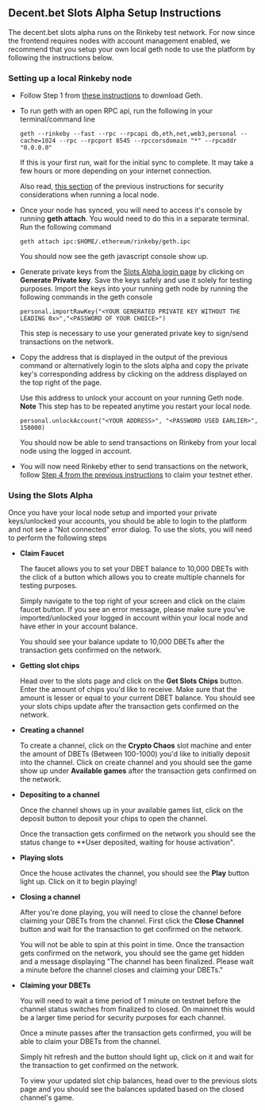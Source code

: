 ## Decent.bet Slots Alpha Setup Instructions

The decent.bet slots alpha runs on the Rinkeby test network. 
For now since the frontend requires nodes with account management enabled, we recommend that you setup your own local geth node to use the platform by following the instructions below.

### Setting up a local Rinkeby node

* Follow Step 1 from [these instructions](https://gist.github.com/cryptogoth/10a98e8078cfd69f7ca892ddbdcf26bc) to download Geth.

* To run geth with an open RPC api, run the following in your terminal/command line

    ```
    geth --rinkeby --fast --rpc --rpcapi db,eth,net,web3,personal --cache=1024 --rpc --rpcport 8545 --rpccorsdomain "*" --rpcaddr "0.0.0.0"
    ```
    
  If this is your first run, wait for the initial sync to complete. It may take a few hours or more depending on your internet connection.
  
  Also read, [this section](https://gist.github.com/cryptogoth/10a98e8078cfd69f7ca892ddbdcf26bc#step-2-run-geth-in-rinkeby-mode) of the previous instructions for security considerations when running a local node.
  
* Once your node has synced, you will need to access it's console by running **geth attach**. 
  You would need to do this in a separate terminal. Run the following command
  
  ```
  geth attach ipc:$HOME/.ethereum/rinkeby/geth.ipc
  ```
  
  You should now see the geth javascript console show up.
    
* Generate private keys from the [Slots Alpha login page](http://slots-alpha.decent.bet/login) by clicking on **Generate Private key**. 
  Save the keys safely and use it solely for testing purposes. 
  Import the keys into your running geth node by running the following commands in the geth console

    ```
    personal.importRawKey("<YOUR GENERATED PRIVATE KEY WITHOUT THE LEADING 0x>","<PASSWORD OF YOUR CHOICE>")
    ```
    
  This step is necessary to use your generated private key to sign/send transactions on the network.    
    
* Copy the address that is displayed in the output of the previous command or alternatively login to the slots 
  alpha and copy the private key's corresponding address by clicking on the address displayed on the top right of the page.

  Use this address to unlock your account on your running Geth node. 
  **Note** This step has to be repeated anytime you restart your local node.
  
    ```
    personal.unlockAccount("<YOUR ADDRESS>", "<PASSWORD USED EARLIER>", 150000)
    ```
   
  You should now be able to send transactions on Rinkeby from your local node using the logged in account.
  
* You will now need Rinkeby ether to send transactions on the network, follow [Step 4 from the previous instructions](https://gist.github.com/cryptogoth/10a98e8078cfd69f7ca892ddbdcf26bc#step-4-request-eth) to claim your testnet ether.
    
### Using the Slots Alpha

Once you have your local node setup and imported your private keys/unlocked your accounts, you should be able to login to the platform
and not see a "Not connected" error dialog. To use the slots, you will need to perform the following steps
  
* **Claim Faucet**
 
  The faucet allows you to set your DBET balance to 10,000 DBETs with the click of a button which allows you to create multiple channels for testing purposes.  
  
  Simply navigate to the top right of your screen and click on the claim faucet button. If you see an error message, please make sure you've imported/unlocked your 
  logged in account within your local node and have ether in your account balance. 
  
  You should see your balance update to 10,000 DBETs after the transaction gets confirmed on the network.
  
* **Getting slot chips**

  Head over to the slots page and click on the **Get Slots Chips** button. Enter the amount of chips you'd like to receive. Make sure that the amount is lesser or equal to
  your current DBET balance. You should see your slots chips update after the transaction gets confirmed on the network.
  
* **Creating a channel**

  To create a channel, click on the **Crypto Chaos** slot machine and enter the amount of DBETs (Between 100-1000) you'd like to
  initially deposit into the channel. Click on create channel and you should see the game show up under **Available games** after the transaction gets confirmed on the network.
  
* **Depositing to a channel**

  Once the channel shows up in your available games list, click on the deposit button to deposit your chips to open the channel.
  
  Once the transaction gets confirmed on the network you should see the status change to **User deposited, waiting for house activation".
  
* **Playing slots**

  Once the house activates the channel, you should see the **Play** button light up. Click on it to begin playing!
  
* **Closing a channel**

  After you're done playing, you will need to close the channel before claiming your DBETs from the channel. 
  First click the **Close Channel** button and wait for the transaction to get confirmed on the network. 
  
  You will not be able to spin at this point in time. Once the transaction gets confirmed on the network, you should see the game get hidden and a message 
  displaying "The channel has been finalized. Please wait a minute before the channel closes and claiming your DBETs."
  
* **Claiming your DBETs**

  You will need to wait a time period of 1 minute on testnet before the channel status switches from finalized to closed. 
  On mainnet this would be a larger time period for security purposes for each channel.
  
  Once a minute passes after the transaction gets confirmed, you will be able to claim your DBETs from the channel.
  
  Simply hit refresh and the button should light up, click on it and wait for the transaction to get confirmed on the network.
  
  To view your updated slot chip balances, head over to the previous slots page and you should see the balances updated based on 
  the closed channel's game.
  